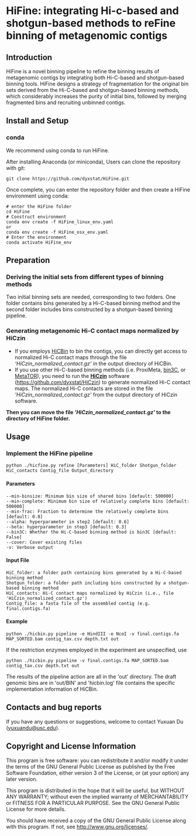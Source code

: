 # HiFine: integrating Hi-c-based and shotgun-based methods to reFine binning of metagenomic contigs

## Introduction
HiFine is a novel binning pipeline to refine the binning results of metagenomic contigs by integrating both Hi-C-based and shotgun-based binning tools. HiFine designs a strategy of fragmentation for the original bin sets derived from the Hi-C-based and shotgun-based binning methods, which considerably increases the purity of initial bins, followed by merging fragmented bins and recruiting unbinned contigs.

## Install and Setup
### conda
We recommend using conda to run HiFine.

After installing Anaconda (or miniconda), Users can clone the repository with git:
```
git clone https://github.com/dyxstat/HiFine.git
```

Once complete, you can enter the repository folder and then create a HiFine environment using conda:
```
# enter the HiFine folder
cd HiFine
# Construct environment
conda env create -f HiFine_linux_env.yaml 
or
conda env create -f HiFine_osx_env.yaml
# Enter the environment
conda activate HiFine_env
```

## Preparation
### Deriving the initial sets from different types of binning methods
Two initial binning sets are needed, corresponding to two folders. One folder contains bins generated by a Hi-C-based binning method and the second folder includes bins constructed by a shotgun-based binning pipeline.

### Generating metagenomic Hi-C contact maps normalized by HiCzin
* If you employs [HiCBin](https://github.com/dyxstat/HiCBin) to bin the contigs, you can directly get access to normalized Hi-C contact maps through the file *‘HiCzin\_normalized\_contact.gz’* in the output directory of HiCBin.
* If you use other Hi-C-based binning methods (i.e. ProxiMeta, [bin3C](https://github.com/cerebis/bin3C), or [MetaTOR](https://github.com/koszullab/metaTOR)), 
you need to run the [**HiCzin**](https://github.com/dyxstat/HiCzin) software (https://github.com/dyxstat/HiCzin) to generate normalized Hi-C contact maps. The normalized Hi-C contacts are stored in the
file *'HiCzin\_normalized\_contact.gz'* from the output directory of HiCzin software.

**Then you can move the file *'HiCzin\_normalized\_contact.gz'* to the directory of HiFine folder.**


## Usage
### Implement the HiFine pipeline 
```
python ./hicfine.py refine [Parameters] HiC_folder Shotgun_folder HiC_contacts Contig_file Output_directory
```
#### Parameters
```
--min-binsize: Minimum bin size of shared bins [default: 500000]
--min-complete: Minimum bin size of relatively complete bins [default: 500000]
--min-frac: Fraction to determine the relatively complete bins [default: 0.8]
--alpha: hyperparameter in step2 [default: 0.6]
--beta: hyperparameter in step3 [default: 0.3]
--bin3C: Whether the Hi-C-based binning method is bin3C [default: False]
--cover: Cover existing files
-v: Verbose output
```

#### Input File
```
HiC_folder: a folder path containing bins generated by a Hi-C-based binning method
Shotgun_folder: a folder path including bins constructed by a shotgun-based binning method
HiC_contacts: Hi-C contact maps normalized by HiCzin (i.e., file 'HiCzin_normalized_contact.gz')
Contig_file: a fasta file of the assembled contig (e.g. final.contigs.fa)
```

#### Example
```
python ./hicbin.py pipeline -e HindIII -e NcoI -v final.contigs.fa MAP_SORTED.bam contig_tax.csv depth.txt out
```
If the restriction enzymes employed in the experiment are unspecified, use
```
python ./hicbin.py pipeline -v final.contigs.fa MAP_SORTED.bam contig_tax.csv depth.txt out
```
The results of the pipeline action are all in the 'out' directory. The draft genomic bins are in 'out/BIN' and 'hicbin.log' file contains the specific implementation information of HiCBin.


## Contacts and bug reports
If you have any questions or suggestions, welcome to contact Yuxuan Du (yuxuandu@usc.edu).


## Copyright and License Information
This program is free software: you can redistribute it and/or modify it under the terms of the GNU General Public License as published by the Free Software Foundation, either version 3 of the License, or (at your option) any later version.

This program is distributed in the hope that it will be useful, but WITHOUT ANY WARRANTY; without even the implied warranty of MERCHANTABILITY or FITNESS FOR A PARTICULAR PURPOSE. See the GNU General Public License for more details.

You should have received a copy of the GNU General Public License along with this program. If not, see http://www.gnu.org/licenses/.






